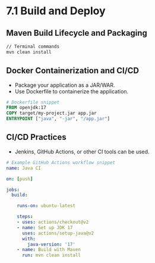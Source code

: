 # 7.1 Build and Deploy

## Maven Build Lifecycle and Packaging
```bash
// Terminal commands
mvn clean install
```

## Docker Containerization and CI/CD
- Package your application as a JAR/WAR.
- Use Dockerfile to containerize the application.
```dockerfile
# Dockerfile snippet
FROM openjdk:17
COPY target/my-project.jar app.jar
ENTRYPOINT ["java", "-jar", "/app.jar"]
```

## CI/CD Practices
- Jenkins, GitHub Actions, or other CI tools can be used.
```yaml
# Example GitHub Actions workflow snippet
name: Java CI

on: [push]

jobs:
  build:

    runs-on: ubuntu-latest

    steps:
    - uses: actions/checkout@v2
    - name: Set up JDK 17
      uses: actions/setup-java@v2
      with:
        java-version: '17'
    - name: Build with Maven
      run: mvn clean install